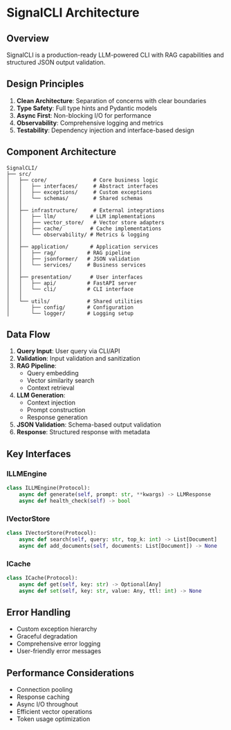# SignalCLI Architecture

## Overview
SignalCLI is a production-ready LLM-powered CLI with RAG capabilities and structured JSON output validation.

## Design Principles
1. **Clean Architecture**: Separation of concerns with clear boundaries
2. **Type Safety**: Full type hints and Pydantic models
3. **Async First**: Non-blocking I/O for performance
4. **Observability**: Comprehensive logging and metrics
5. **Testability**: Dependency injection and interface-based design

## Component Architecture

```
SignalCLI/
├── src/
│   ├── core/               # Core business logic
│   │   ├── interfaces/     # Abstract interfaces
│   │   ├── exceptions/     # Custom exceptions
│   │   └── schemas/        # Shared schemas
│   │
│   ├── infrastructure/     # External integrations
│   │   ├── llm/           # LLM implementations
│   │   ├── vector_store/   # Vector store adapters
│   │   ├── cache/         # Cache implementations
│   │   └── observability/ # Metrics & logging
│   │
│   ├── application/       # Application services
│   │   ├── rag/          # RAG pipeline
│   │   ├── jsonformer/   # JSON validation
│   │   └── services/     # Business services
│   │
│   ├── presentation/      # User interfaces
│   │   ├── api/          # FastAPI server
│   │   └── cli/          # CLI interface
│   │
│   └── utils/            # Shared utilities
│       ├── config/       # Configuration
│       └── logger/       # Logging setup
```

## Data Flow

1. **Query Input**: User query via CLI/API
2. **Validation**: Input validation and sanitization
3. **RAG Pipeline**: 
   - Query embedding
   - Vector similarity search
   - Context retrieval
4. **LLM Generation**:
   - Context injection
   - Prompt construction
   - Response generation
5. **JSON Validation**: Schema-based output validation
6. **Response**: Structured response with metadata

## Key Interfaces

### ILLMEngine
```python
class ILLMEngine(Protocol):
    async def generate(self, prompt: str, **kwargs) -> LLMResponse
    async def health_check(self) -> bool
```

### IVectorStore
```python
class IVectorStore(Protocol):
    async def search(self, query: str, top_k: int) -> List[Document]
    async def add_documents(self, documents: List[Document]) -> None
```

### ICache
```python
class ICache(Protocol):
    async def get(self, key: str) -> Optional[Any]
    async def set(self, key: str, value: Any, ttl: int) -> None
```

## Error Handling
- Custom exception hierarchy
- Graceful degradation
- Comprehensive error logging
- User-friendly error messages

## Performance Considerations
- Connection pooling
- Response caching
- Async I/O throughout
- Efficient vector operations
- Token usage optimization